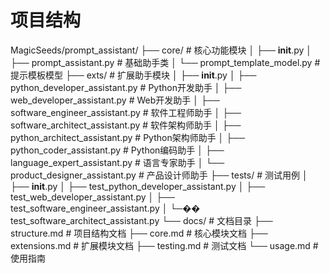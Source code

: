 # 项目结构

MagicSeeds/prompt_assistant/
├── core/                       # 核心功能模块
│   ├── __init__.py
│   ├── prompt_assistant.py     # 基础助手类
│   └── prompt_template_model.py # 提示模板模型
├── exts/                       # 扩展助手模块
│   ├── __init__.py
│   ├── python_developer_assistant.py    # Python开发助手
│   ├── web_developer_assistant.py       # Web开发助手
│   ├── software_engineer_assistant.py   # 软件工程师助手
│   ├── software_architect_assistant.py  # 软件架构师助手
│   ├── python_architect_assistant.py    # Python架构师助手
│   ├── python_coder_assistant.py        # Python编码助手
│   ├── language_expert_assistant.py     # 语言专家助手
│   └── product_designer_assistant.py    # 产品设计师助手
├── tests/                      # 测试用例
│   ├── __init__.py
│   ├── test_python_developer_assistant.py
│   ├── test_web_developer_assistant.py
│   ├── test_software_engineer_assistant.py
│   └─�� test_software_architect_assistant.py
└── docs/                       # 文档目录
    ├── structure.md            # 项目结构文档
    ├── core.md                 # 核心模块文档
    ├── extensions.md           # 扩展模块文档
    ├── testing.md              # 测试文档
    └── usage.md                # 使用指南 